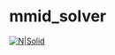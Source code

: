 # mmid_solver
[![N|Solid](https://travis-ci.org/aenniw/mmid_solver.svg?branch=master)](https://travis-ci.org/aenniw/mmid_solver)
